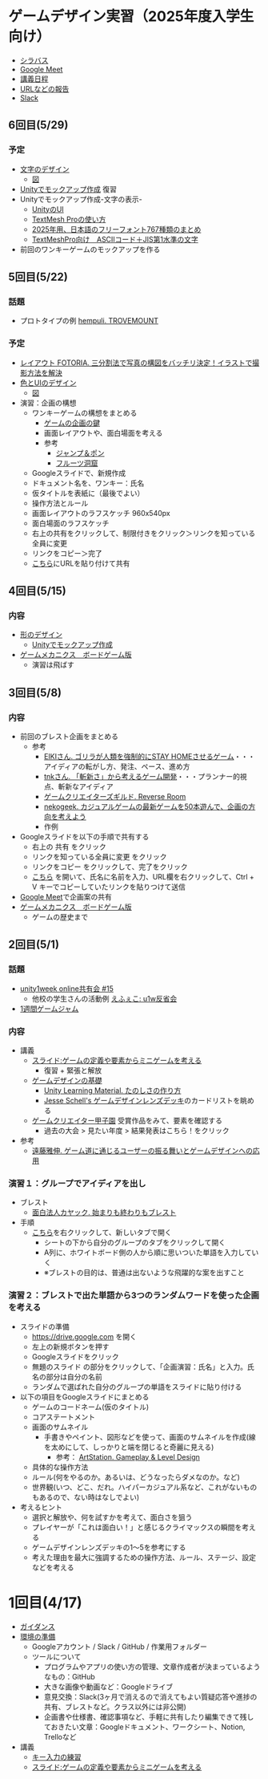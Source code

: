 # ゲームデザイン実習（2025年度入学生向け）

- [シラバス](design_2025_syllabus.pdf)
- [Google Meet](https://meet.google.com/bwb-njcm-udh)
- [講義日程](thu.md)
- [URLなどの報告](https://docs.google.com/forms/d/e/1FAIpQLSfXGJvYbiwt1qQLB5GhHJJFp_NxH939IvLUvGuzuWzW6WgUvQ/viewform?usp=dialog)
- [Slack](https://datgm25.slack.com)

## 6回目(5/29)

### 予定

- [文字のデザイン](http://am1.space/dat/design/design5-font.pdf)
  - [図](http://am1.space/dat/design/design5-font-fig.pdf)
- [Unityでモックアップ作成](https://docs.google.com/document/d/17WatyZDngqasXH0k6hKGg8V-_9kEqqOViAhxmiuofhI/) 復習
- Unityでモックアップ作成-文字の表示-
  - [UnityのUI](https://docs.google.com/document/d/1oUDdWBGk2XUjAyt7RLHL2a1shBwrZp-ghrOb4wzGddk/)
  - [TextMesh Proの使い方](https://am1.jp/tutorials/unity/tmpro/)
  - [2025年用、日本語のフリーフォント767種類のまとめ](https://coliss.com/articles/freebies/japanese-free-fonts.html)
  - [TextMeshPro向け　ASCIIコード＋JIS第1水準の文字](https://am1tanaka.hatenablog.com/entry/2019/10/14/183408)
- 前回のワンキーゲームのモックアップを作る


## 5回目(5/22)

### 話題
- プロトタイプの例 [hempuli. TROVEMOUNT](https://hempuli.itch.io/trovemount?ac=qfCyYFQF-tw)

### 予定
- [レイアウト FOTORIA. 三分割法で写真の構図をバッチリ決定！イラストで撮影方法を解決](https://fotoria.net/ja/blog/bc/photo-shoot-techniques/sc/composition/ar/rule-of-thirds/)
- [色とUIのデザイン](http://am1.space/dat/design/design4-color.pdf)
  - [図](http://am1.space/dat/design/design4-color-fig.pdf)
- 演習：企画の構想
  - ワンキーゲームの構想をまとめる
    - [ゲームの企画の鍵](https://docs.google.com/presentation/d/1drsBdUCuIgHrFO0VtAAmZxRTV8mqrM6x0UHr9U23YyY/)
    - 画面レイアウトや、面白場面を考える
    - 参考
      - [ジャンプ＆ポン](https://docs.google.com/document/d/1094vOcSmarVTz6oveydEAVjaPNaae-sdmGNZ643abgQ/)
      - [フルーツ洞窟](https://docs.google.com/presentation/d/15gL8iBUboiPvj6Po5NBouCa3Ge-vZpoxNUheVFlVe7Q/) 
  - Googleスライドで、新規作成
  - ドキュメント名を、ワンキー：氏名
  - 仮タイトルを表紙に（最後でよい）
  - 操作方法とルール
  - 画面レイアウトのラフスケッチ 960x540px
  - 面白場面のラフスケッチ
  - 右上の共有をクリックして、制限付きをクリック＞リンクを知っている全員に変更
  - リンクをコピー＞完了
  - [こちら](https://docs.google.com/forms/d/e/1FAIpQLSfXGJvYbiwt1qQLB5GhHJJFp_NxH939IvLUvGuzuWzW6WgUvQ/viewform?usp=dialog)にURLを貼り付けて共有


## 4回目(5/15)

### 内容

- [形のデザイン](https://am1.space/dat/design/design3-shape.pdf)
  - [Unityでモックアップ作成](https://docs.google.com/document/d/17WatyZDngqasXH0k6hKGg8V-_9kEqqOViAhxmiuofhI/)
- [ゲームメカニクス　ボードゲーム版](https://docs.google.com/document/d/1xGz1yZG_H4op19PyiOO5Bu4Gt9dHdlRItBZq05MFeYc/)
  - 演習は飛ばす

## 3回目(5/8)

### 内容

- 前回のブレスト企画をまとめる
  - 参考
    - [EIKIさん. ゴリラが人類を強制的にSTAY HOMEさせるゲーム](https://youtu.be/-qWwYVWgczA?t=6719)・・・アイディアの転がし方、発注、ペース、進め方
    - [tnkさん. 「斬新さ」から考えるゲーム開発](https://youtu.be/-qWwYVWgczA?t=3002)・・・プランナー的視点、斬新なアイディア
    - [ゲームクリエイターズギルド. Reverse Room](https://game.creators-guild.com/g4c/23951/?utm_source=rss&utm_medium=rss&utm_campaign=23951)
    - [nekogeek. カジュアルゲームの最新ゲームを50本遊んで、企画の方向を考えよう](https://nekogeek.jp/play-casual-games-a-lot/)
    - 作例
- Googleスライドを以下の手順で共有する
  - 右上の 共有 をクリック
  - リンクを知っている全員に変更 をクリック
  - リンクをコピー をクリックして、完了をクリック
  - [こちら](https://docs.google.com/forms/d/e/1FAIpQLSfXGJvYbiwt1qQLB5GhHJJFp_NxH939IvLUvGuzuWzW6WgUvQ/viewform?usp=dialog) を開いて、氏名に名前を入力、URL欄を右クリックして、Ctrl + V キーでコピーしていたリンクを貼りつけて送信
- [Google Meet](https://meet.google.com/bwb-njcm-udh)で企画案の共有
- [ゲームメカニクス　ボードゲーム版](https://docs.google.com/document/d/1xGz1yZG_H4op19PyiOO5Bu4Gt9dHdlRItBZq05MFeYc/)
  - ゲームの歴史まで

## 2回目(5/1)

### 話題

- [unity1week online共有会 #15](https://www.youtube.com/live/wmF1z5Epr1g?feature=shared)
  - 他校の学生さんの活動例 [えふぇこ: u1w反省会](https://www.youtube.com/watch?v=wmF1z5Epr1g&t=4486s)
- [1週間ゲームジャム](https://unityroom.com/unity1weeks)

### 内容

- 講義
  - [スライド:ゲームの定義や要素からミニゲームを考える](https://docs.google.com/presentation/d/16VJ2M9ly2rlyg_CSHn2PX-UxZdwWcwDsLYLpMEWOknA/)
    - 復習 + 緊張と解放
  - [ゲームデザインの基礎](https://docs.google.com/document/d/1ItqVAv-e-dnThzUF1o-8xucq7l95gel6FF9-96kBkpo/)
    - [Unity Learning Material. たのしさの作り方 ](https://learning.unity3d.jp/2618/)
    - [Jesse Schell's ゲームデザインレンズデッキ](http://deck.artofgamedesign.com/#/?lang=jp)のカードリストを眺める
  - [ゲームクリエイター甲子園](https://game.creators-guild.com/gck/) 受賞作品をみて、要素を確認する
    - 過去の大会 > 見たい年度 > 結果発表はこちら！をクリック
- 参考
  - [遠藤雅伸. ゲーム道に通じるユーザーの振る舞いとゲームデザインへの応用](https://www.teu.ac.jp/ap_page/koukai/2019_03_3endo.pdf)

### 演習１：グループでアイディアを出し

- ブレスト
  - [面白法人カヤック. 始まりも終わりもブレスト](https://www.kayac.com/vision/brainstorm)
- 手順
  - [こちら](https://docs.google.com/spreadsheets/d/1NvhnYIoOGHVTS_dtwY_9lWs1cJ3J5DwJrwq9PHmBWt8/)を右クリックして、新しいタブで開く
    - シートの下から自分のグループのタブをクリックして開く
    - A列に、ホワイトボード側の人から順に思いついた単語を入力していく
    - ※ブレストの目的は、普通は出ないような飛躍的な案を出すこと

### 演習２：ブレストで出た単語から3つのランダムワードを使った企画を考える

- スライドの準備
  - https://drive.google.com を開く
  - 左上の新規ボタンを押す
  - Googleスライドをクリック
  - 無題のスライド の部分をクリックして、「企画演習：氏名」と入力。氏名の部分は自分の名前
  - ランダムで選ばれた自分のグループの単語をスライドに貼り付ける
- 以下の項目をGoogleスライドにまとめる
  - ゲームのコードネーム(仮のタイトル)
  - コアステートメント
  - 画面のサムネイル
    - 手書きやペイント、図形などを使って、画面のサムネイルを作成(線を太めにして、しっかりと端を閉じると奇麗に見える)
      - 参考： [ArtStation. Gameplay & Level Design](https://www.artstation.com/channels/gameplay_and_level_design?sort_by=trending)
  - 具体的な操作方法
  - ルール(何をやるのか。あるいは、どうなったらダメなのか。など)
  - 世界観(いつ、どこ、だれ。ハイパーカジュアル系など、これがないものもあるので、ない時はなしでよい)
- 考えるヒント
  - 選択と解放や、何を試すかを考えて、面白さを狙う
  - プレイヤーが「これは面白い！」と感じるクライマックスの瞬間を考える
  - ゲームデザインレンズデッキの1～5を参考にする
  - 考えた理由を最大に強調するための操作方法、ルール、ステージ、設定などを考える

# 1回目(4/17)

- [ガイダンス](https://docs.google.com/presentation/d/1tvOISbFwll-c7fmJ7qJVIciTp3ZknSEr/)
- [環境の準備](https://docs.google.com/document/d/16MW6maMYvt8m-60RM5wU_LzJ5r-3Hm0WTnxoBGDzxIA/)
  - Googleアカウント / Slack / GitHub / 作業用フォルダー
  - ツールについて
    - プログラムやアプリの使い方の管理、文章作成者が決まっているようなもの：GitHub
    - 大きな画像や動画など：Googleドライブ
    - 意見交換：Slack(3ヶ月で消えるので消えてもよい質疑応答や進捗の共有、ブレストなど。クラス以外には非公開)
    - 企画書や仕様書、確認事項など、手軽に共有したり編集できて残しておきたい文章：Googleドキュメント、ワークシート、Notion, Trelloなど
- 講義
  - [キー入力の練習](https://docs.google.com/document/d/1SUtdf1lu0dVyzqLkJZUX2G7YmtKZszW3AjBcBmu7Pao/)
  - [スライド:ゲームの定義や要素からミニゲームを考える](https://docs.google.com/presentation/d/16VJ2M9ly2rlyg_CSHn2PX-UxZdwWcwDsLYLpMEWOknA/)
